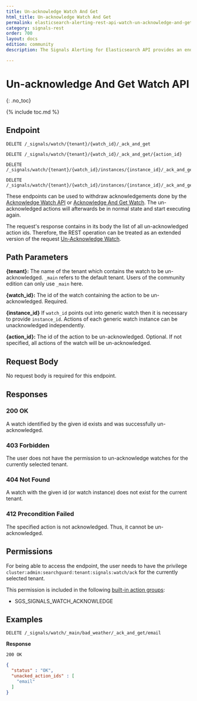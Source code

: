 ```yaml
---
title: Un-acknowledge Watch And Get
html_title: Un-acknowledge Watch And Get
permalink: elasticsearch-alerting-rest-api-watch-un-acknowledge-and-get
category: signals-rest
order: 700
layout: docs
edition: community
description: The Signals Alerting for Elasticsearch API provides an endpoint for un-acknowledging a watch to move it back to the initial state. The new watch state is also returned by the request.

---
```


<!--- Copyright 2023 floragunn GmbH -->

# Un-acknowledge And Get Watch API
{: .no_toc}

{% include toc.md %}



## Endpoint

```
DELETE /_signals/watch/{tenant}/{watch_id}/_ack_and_get
```

```
DELETE /_signals/watch/{tenant}/{watch_id}/_ack_and_get/{action_id}
```

```
DELETE /_signals/watch/{tenant}/{watch_id}/instances/{instance_id}/_ack_and_get
```

```
DELETE /_signals/watch/{tenant}/{watch_id}/instances/{instance_id}/_ack_and_get/{actionId}
```

These endpoints can be used to withdraw acknowledgements done by the [Acknowledge Watch API](rest_api_watch_acknowledge.md) or [Acknowledge And Get Watch](rest_api_watch_acknowledge_and_get.md). The un-acknowledged actions will afterwards be in normal state and start executing again.

The request's response contains in its body the list of all un-acknowledged action ids. Therefore, the REST operation can be treated as an extended version of the request [Un-Acknowledge Watch](rest_api_watch_unacknowledge.md).


## Path Parameters

**{tenant}:** The name of the tenant which contains the watch to be un-acknowledged. `_main` refers to the default tenant. Users of the community edition can only use `_main` here.

**{watch_id}:** The id of the watch containing the action to be un-acknowledged. Required.

**{instance_id}** If `watch_id` points out into generic watch then it is necessary to provide `instance_id`. Actions of each generic watch instance can be unacknowledged independently.

**{action_id}:** The id of the action to be un-acknowledged. Optional. If not specified, all actions of the watch will be un-acknowledged.

## Request Body

No request body is required for this endpoint.

## Responses

### 200 OK

A watch identified by the given id exists and was successfully un-acknowledged.

### 403 Forbidden

The user does not have the permission to un-acknowledge watches for the currently selected tenant. 

### 404 Not Found

A watch with the given id (or watch instance) does not exist for the current tenant.

### 412 Precondition Failed

The specified action is not acknowledged. Thus, it cannot be un-acknowledged.

## Permissions

For being able to access the endpoint, the user needs to have the privilege `cluster:admin:searchguard:tenant:signals:watch/ack` for the currently selected tenant.

This permission is included in the following [built-in action groups](security_permissions.md):

* SGS\_SIGNALS\_WATCH\_ACKNOWLEDGE

## Examples


```
DELETE /_signals/watch/_main/bad_weather/_ack_and_get/email
```

**Response**

```
200 OK
``` 
```json
{
  "status" : "OK",
  "unacked_action_ids" : [
    "email"
  ]
}
```


